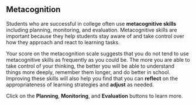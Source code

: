 ## Metacognition
Students who are successful in college often use **metacognitive skills** including planning, monitoring, and evaluation. Metacognitive skills are important because they help students stay aware of and take control over how they approach and react to learning tasks.

Your score on the metacognition scale suggests that you do not tend to use metacognitive skills as frequently as you could be. The more you are able to take control of your thinking, the better you will be able to understand things more deeply, remember them longer, and do better in school. Improving these skills will also help you find that you can **reflect** on the appropriateness of learning strategies and **adjust** as needed. 

Click on the **Planning**, **Monitoring**, and **Evaluation** buttons to learn more.


